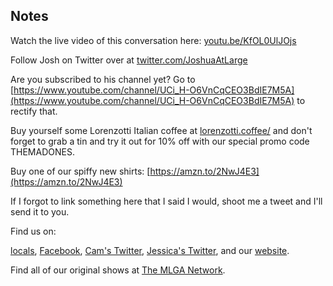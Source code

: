 ## Notes

Watch the live video of this conversation here: [youtu.be/KfOL0UlJOjs](https://youtu.be/KfOL0UlJOjs)

Follow Josh on Twitter over at [twitter.com/JoshuaAtLarge](https://twitter.com/JoshuaAtLarge)

Are you subscribed to his channel yet? Go to [https://www.youtube.com/channel/UCi_H-O6VnCqCEO3BdIE7M5A](https://www.youtube.com/channel/UCi_H-O6VnCqCEO3BdIE7M5A) to rectify that.

Buy yourself some Lorenzotti Italian coffee at [lorenzotti.coffee/](https://www.lorenzotti.coffee/) and don't forget to grab a tin and try it out for 10% off with our special promo code THEMADONES.

Buy one of our spiffy new shirts: [https://amzn.to/2NwJ4E3](https://amzn.to/2NwJ4E3)

If I forgot to link something here that I said I would, shoot me a tweet and I'll send it to you.

Find us on:

[locals](https://themadones.locals.com/), [Facebook](https://www.facebook.com/WeAreTheMad/), [Cam's Twitter](https://twitter.com/CamHarless), [Jessica's Twitter](https://twitter.com/soupcanarchist), and our [website](http://wearethemad.com).

Find all of our original shows at [The MLGA Network](https://mlganetwork.com).
